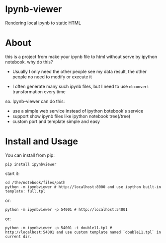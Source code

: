 Ipynb-viewer
============

Rendering local ipynb to static HTML

About
=====

this is a project from make your ipynb file to html without serve by ipython notebook. why do this?


* Usually I only need the other people see my data result, the other people no need to modify or execute it


* I often generate many such ipynb files, but I need to use `nbconvert `transformation every time

so. Ipynb-viewer can do this:

* use a simple web service instead of ipython botebook's service
* support show ipynb files like ipython notebook tree(/tree)
* custom port and template simple and easy

Install and Usage
=====

You can install from pip:

    pip install ipynbviewer

start it:

	cd /the/notebook/files/path
	python -m ipynbviewer # http://localhost:8000 and use ipython built-in template: full.tpl

or:

    python -m ipynbviewer -p 54001 # http://localhost:54001

or:

    python -m ipynbviewer -p 54001 -t double11.tpl # http://localhost:54001 and use custom template named `double11.tpl` in current dir.
